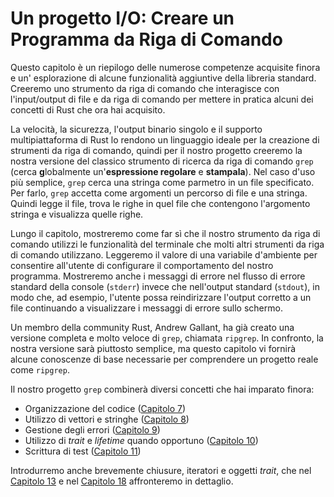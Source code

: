 # Un progetto I/O: Creare un Programma da Riga di Comando

Questo capitolo è un riepilogo delle numerose competenze acquisite finora e
un' esplorazione di alcune funzionalità aggiuntive della libreria standard.
Creeremo uno strumento da riga di comando che interagisce con l'input/output
di file e da riga di comando per mettere in pratica alcuni dei concetti di
Rust che ora hai acquisito.

La velocità, la sicurezza, l'output binario singolo e il supporto
multipiattaforma di Rust lo rendono un linguaggio ideale per la creazione di
strumenti da riga di comando, quindi per il nostro progetto creeremo la nostra
versione del classico strumento di ricerca da riga di comando `grep` (cerca
**g**lobalmente un'**espressione regolare** e  **stampala**). Nel caso d'uso
più semplice, `grep` cerca una stringa come parmetro in un file specificato.
Per farlo, `grep` accetta come argomenti un percorso di file e una stringa.
Quindi legge il file, trova le righe in quel file che contengono l'argomento
stringa e visualizza quelle righe.

Lungo il capitolo, mostreremo come far sì che il nostro strumento da riga di
comando utilizzi le funzionalità del terminale che molti altri strumenti da
riga di comando utilizzano. Leggeremo il valore di una variabile d'ambiente
per consentire all'utente di configurare il comportamento del nostro
programma. Mostreremo anche i messaggi di errore nel flusso di errore standard
della console (`stderr`) invece che nell'output standard (`stdout`), in modo
che, ad esempio, l'utente possa reindirizzare l'output corretto a un file
continuando a visualizzare i messaggi di errore sullo schermo.

Un membro della community Rust, Andrew Gallant, ha già creato una versione
completa e molto veloce di `grep`, chiamata `ripgrep`. In confronto, la nostra
versione sarà piuttosto semplice, ma questo capitolo vi fornirà alcune
conoscenze di base necessarie per comprendere un progetto reale come
`ripgrep`.

Il nostro progetto `grep` combinerà diversi concetti che hai imparato finora:

- Organizzazione del codice ([Capitolo 7][ch7]<!-- ignore -->)
- Utilizzo di vettori e stringhe ([Capitolo 8][ch8]<!-- ignore -->)
- Gestione degli errori ([Capitolo 9][ch9]<!-- ignore -->)
- Utilizzo di _trait_ e _lifetime_ quando opportuno ([Capitolo 10][ch10]<!--
  ignore -->)
- Scrittura di test ([Capitolo 11][ch11]<!-- ignore -->)

Introdurremo anche brevemente chiusure, iteratori e oggetti _trait_, che nel
[Capitolo 13][ch13]<!-- ignore --> e nel [Capitolo 18][ch18]<!-- ignore -->
affronteremo in dettaglio.

[ch7]: ch07-00-managing-growing-projects-with-packages-crates-and-modules.html
[ch8]: ch08-00-common-collections.html
[ch9]: ch09-00-error-handling.html
[ch10]: ch10-00-generics.html
[ch11]: ch11-00-testing.html
[ch13]: ch13-00-functional-features.html
[ch18]: ch18-00-oop.html
